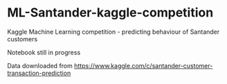 # ML-Santander-kaggle-competition
Kaggle Machine Learning competition - predicting behaviour of Santander customers

Notebook still in progress 


Data downloaded from https://www.kaggle.com/c/santander-customer-transaction-prediction
